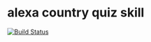 # alexa country quiz skill

[![Build Status](https://travis-ci.com/corux/alexa-countryquiz-skill.svg?branch=master)](https://travis-ci.com/corux/alexa-countryquiz-skill)
